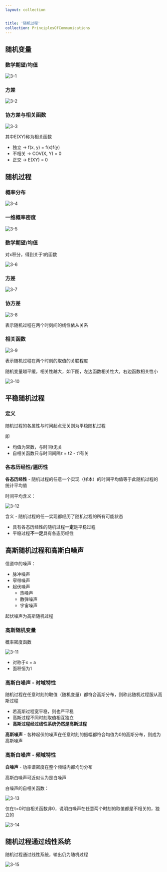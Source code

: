 ```yaml
---
layout: collection


title: '随机过程'
collection: PrinciplesOfCommunications
---
```


## 随机变量

### 数学期望/均值

![3-1](./_img/3-1.png)

### 方差

![3-2](./_img/3-2.png)

### 协方差与相关函数

![3-3](./_img/3-3.png)

其中E(XY)称为相关函数

- 独立 -> f(x, y) = f(x)f(y)
- 不相关 -> COV(X, Y) = 0
- 正交 -> E(XY) = 0

## 随机过程

### 概率分布

![3-4](./_img/3-4.png)

### 一维概率密度

![3-5](./_img/3-5.png)

### 数学期望/均值

对x积分，得到关于t的函数

![3-6](./_img/3-6.png)

### 方差

![3-7](./_img/3-7.png)

### 协方差

![3-8](./_img/3-8.png)

表示随机过程在两个时刻间的线性依从关系

### 相关函数

![3-9](./_img/3-9.png)

表示随机过程在两个时刻的取值的关联程度

随机变量越平缓，相关性越大，如下图，左边函数相关性大，右边函数相关性小

![3-10](./_img/3-10.png)

## 平稳随机过程

### 定义

随机过程的各属性与时间起点无关则为平稳随机过程

即
- 均值为常数，与时间t无关
- 自相关函数只与时间间隔τ = t2 - t1有关

### 各态历经性/遍历性

**各态历经性** - 随机过程的任意一个实现（样本）的时间平均值等于此随机过程的统计平均值

时间平均含义：

![3-12](./_img/3-12.png)

含义 - 随机过程的任一实现都经历了随机过程的所有可能状态

- 具有各态历经性的随机过程**一定**是平稳过程
- 平稳过程**不一定**具有各态历经性

## 高斯随机过程和高斯白噪声

信道中的噪声：
- 脉冲噪声
- 窄带噪声
- 起伏噪声
	- 热噪声
	- 散弹噪声
	- 宇宙噪声

起伏噪声为高斯随机过程

### 高斯随机变量

概率密度函数

![3-11](./_img/3-11.png)

- 对称于x = a
- 面积恒为1

### 高斯白噪声 - 时域特性

随机过程在任意时刻的取值（随机变量）都符合高斯分布，则称此随机过程服从高斯过程

- 若高斯过程宽平稳，则也严平稳
- 高斯过程不同时刻取值相互独立
- **高斯过程经过线性系统仍然是高斯过程**

**高斯噪声** - 各种起伏的噪声在任意时刻的振幅都符合均值为0的高斯分布，则成为高斯噪声

### 高斯白噪声 - 频域特性

**白噪声** - 功率谱密度在整个频域内都均匀分布

高斯白噪声可近似认为是白噪声

白噪声的自相关函数：

![3-13](./_img/3-13.png)

仅在τ=0时自相关函数非0，说明白噪声在任意两个时刻的取值都是不相关的，独立的

![3-14](./_img/3-14.png)

## 随机过程通过线性系统

随机过程通过线性系统，输出仍为随机过程

![3-15](./_img/3-15.png)


